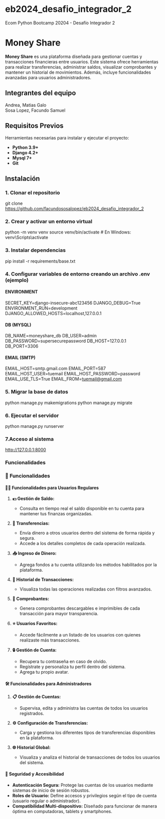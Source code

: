 # eb2024_desafio_integrador_2
Ecom Python Bootcamp 20204 - Desafío Integrador 2

# Money Share

**Money Share** es una plataforma diseñada para gestionar cuentas y transacciones financieras entre usuarios. Este sistema ofrece herramientas para realizar transferencias, administrar saldos, visualizar comprobantes y mantener un historial de movimientos. Además, incluye funcionalidades avanzadas para usuarios administradores.

## Integrantes del equipo
Andrea, Matias Galo <br>
Sosa Lopez, Facundo Samuel

## Requisitos Previos

Herramientas necesarias para instalar y ejecutar el proyecto:
- **Python 3.9+**
- **Django 4.2+**
- **Mysql 7+**
- **Git**

## Instalación

### 1. Clonar el repositorio
git clone https://github.com/facundososalopez/eb2024_desafio_integrador_2
### 2. Crear y activar un entorno virtual
python -m venv venv
source venv/bin/activate  # En Windows: venv\Scripts\activate
### 3. Instalar dependencias
pip install -r requirements/base.txt
### 4. Configurar variables de entorno creando un archivo .env (ejemplo)
#### ENVIRONMENT
  SECRET_KEY=django-insecure-abc123456
  DJANGO_DEBUG=True
  ENVIRONMENT_RUN=development
  DJANGO_ALLOWED_HOSTS=localhost,127.0.0.1
#### DB (MYSQL)
  DB_NAME=moneyshare_db
  DB_USER=admin
  DB_PASSWORD=supersecurepassword
  DB_HOST=127.0.0.1
  DB_PORT=3306
#### EMAIL (SMTP)
  EMAIL_HOST=smtp.gmail.com
  EMAIL_PORT=587
  EMAIL_HOST_USER=tuemail
  EMAIL_HOST_PASSWORD=password
  EMAIL_USE_TLS=True
  EMAIL_FROM=tuemail@gmail.com
  
### 5. Migrar la base de datos
python manage.py makemigrations
python manage.py migrate
### 6. Ejecutar el servidor
python manage.py runserver
### 7.Acceso al sistema
http://127.0.0.1:8000

### Funcionalidades

### 🚀 **Funcionalidades**

#### 🧑‍💻 **Funcionalidades para Usuarios Regulares**

1. **💵 Gestión de Saldo:**
   - Consulta en tiempo real el saldo disponible en tu cuenta para mantener tus finanzas organizadas.

2. **🔄 Transferencias:**
   - Envía dinero a otros usuarios dentro del sistema de forma rápida y segura.
   - Accede a los detalles completos de cada operación realizada.

3. **📥 Ingreso de Dinero:**
   - Agrega fondos a tu cuenta utilizando los métodos habilitados por la plataforma.

4. **📜 Historial de Transacciones:**
   - Visualiza todas las operaciones realizadas con filtros avanzados.

5. **📑 Comprobantes:**
   - Genera comprobantes descargables e imprimibles de cada transacción para mayor transparencia.

6. **⭐ Usuarios Favoritos:**
   - Accede fácilmente a un listado de los usuarios con quienes realizaste más transacciones.

7. **🔒 Gestión de Cuenta:**
   - Recupera tu contraseña en caso de olvido.
   - Regístrate y personaliza tu perfil dentro del sistema.
   - Agrega tu propio avatar.

#### 🛠️ **Funcionalidades para Administradores**

1. **📋 Gestión de Cuentas:**
   - Supervisa, edita y administra las cuentas de todos los usuarios registrados.

2. **⚙️ Configuración de Transferencias:**
   - Carga y gestiona los diferentes tipos de transferencias disponibles en la plataforma.

3. **🌐 Historial Global:**
   - Visualiza y analiza el historial de transacciones de todos los usuarios del sistema.


#### 🔐 **Seguridad y Accesibilidad**

- **Autenticación Segura:** Protege las cuentas de los usuarios mediante sistemas de inicio de sesión robustos.
- **Roles de Usuario:** Define accesos y privilegios según el tipo de cuenta (usuario regular o administrador).
- **Compatibilidad Multi-dispositivo:** Diseñado para funcionar de manera óptima en computadoras, tablets y smartphones.
 
